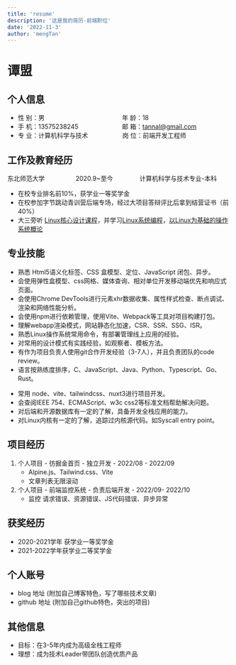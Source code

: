 ```yaml
---
title: 'resume'
description: '这是我的简历-前端职位'
date: '2022-11-3'
author: 'mengTan'
---
```



<h1>谭盟</h1>


## 个人信息 

* 性 别：男&emsp;&emsp;&emsp;&emsp;&emsp;&emsp;&emsp;&emsp;&emsp;&emsp;&emsp;&emsp;&ensp;年 龄：18  
* 手 机：13575238245 &emsp;&emsp;&emsp;&emsp;&emsp;&emsp;&ensp;  邮 箱：tannal@gmail.com  
* 专 业：计算机科学与技术 &emsp;&emsp;&emsp;&emsp;&emsp; 岗 位：前端开发工程师

## 工作及教育经历     

东北师范大学&emsp;&emsp;&emsp;&emsp;&emsp;2020.9~至今&emsp;&emsp;&emsp;&emsp; 计算机科学与技术专业-本科 

* 在校专业排名前10%，获学业一等奖学金
* 在校参加字节跳动青训营后端专场，经过大项目答辩评比后拿到结营证书（前40%）
* 大三旁听 [Linux核心设计课程](http://wiki.csie.ncku.edu.tw/linux/schedule)，并学习[Linux系统编程](https://www.cs.ccu.edu.tw/~shiwulo/course/2022-sp/)，[以Linux为基础的操作系统概论](https://www.cs.ccu.edu.tw/~shiwulo/course/2021-osdi/)

## 专业技能

* 熟悉 Html5语义化标签、CSS 盒模型、定位、JavaScript 闭包、异步。
* 会使用弹性盒模型、css网格、媒体查询、相对单位开发移动端优先和响应式页面。
* 会使用Chrome DevTools进行元素xhr数据收集、属性样式检查、断点调试、渲染和网络性能分析。
* 会使用npm进行依赖管理，使用Vite、Webpack等工具对项目构建打包。
* 理解webapp渲染模式，网站静态化加速，CSR、SSR、SSG、ISR。
* 熟悉Linux操作系统常用命令，有部署管理线上应用的经验。
* 对常用的设计模式有实践经验，如观察者、模板方法。
* 有作为项目负责人使用git合作开发经验（3-7人），并且负责团队的code review。
* 语言按熟练度排序，C、JavaScript、Java、Python、Typescript、Go、Rust。

- 常用 node、vite、tailwindcss、nuxt3进行项目开发。
- 会查阅IEEE 754、ECMAScript、w3c css2等标准文档帮助解决问题。
- 对后端和开源数据库有一定的了解，具备开发全栈应用的能力。
- 对Linux内核有一定的了解，追踪过内核源代码。如Syscall entry point。


## 项目经历

1. 个人项目 -  彷掘金首页 - 独立开发 - 2022/08 - 2022/09
   * Alpine.js、Tailwind.css、Vite
   * 文章列表无限滚动
2. 个人项目 - 前端监控系统 - 负责后端开发 - 2022/09- 2022/10 
   * 监控 请求错误、资源错误、JS代码错误、异步异常

## 获奖经历

* 2020-2021学年 获学业一等奖学金
* 2021-2022学年获学业二等奖学金

## 个人账号 

* blog 地址 (附加自己博客特色，写了哪些技术文章)
* github 地址 (附加自己github特色，突出的项目)

## 其他信息 

* 目标：在3-5年内成为高级全栈工程师
* 理想：成为技术Leader带团队创造优质产品